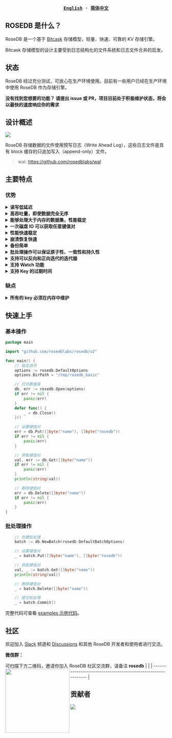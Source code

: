 <div align="center">
<strong>
<samp>

[English](https://github.com/rosedblabs/rosedb/blob/main/README.md) · [简体中文](https://github.com/rosedblabs/rosedb/blob/main/README-CN.md)

</samp>
</strong>
</div>

## ROSEDB 是什么？
RoseDB 是一个基于 [Bitcask](https://riak.com/assets/bitcask-intro.pdf) 存储模型，轻量、快速、可靠的 KV 存储引擎。

Bitcask 存储模型的设计主要受到日志结构化的文件系统和日志文件合并的启发。

## 状态
RoseDB 经过充分测试，可放心在生产环境使用。目前有一些用户已经在生产环境中使用 RoseDB 作为存储引擎。

**没有找到您想要的功能？ 请提出 issue 或 PR，项目目前处于积极维护状态，将会以最快的速度响应你的需求**

## 设计概述

![](https://github.com/rosedblabs/rosedb/blob/main/docs/imgs/design-overview-rosedb.png)

RoseDB 存储数据的文件使用预写日志（Write Ahead Log），这些日志文件是具有 block 缓存的只追加写入（append-only）文件。

> wal: https://github.com/rosedblabs/wal

## 主要特点
### 优势

<details>
    <summary><b>读写低延迟</b></summary>
    这是由于 Bitcask 存储模型文件的追加写入特性，充分利用顺序 IO 的优势。
</details>

<details>
    <summary><b>高吞吐量，即使数据完全无序</b></summary>
    写入 RoseDB 的数据不需要在磁盘上排序，Bitcask 的日志结构文件设计在写入过程中减少了磁盘磁头的移动。
</details>

<details>
    <summary><b>能够处理大于内存的数据集，性能稳定</b></summary>
    RoseDB 的数据访问涉及对内存中的索引数据结构进行直接查找，这使得即使数据集非常大，查找数据也非常高效。
</details>

<details>
    <summary><b>一次磁盘 IO 可以获取任意键值对</b></summary>
    RoseDB 的内存索引数据结构直接指向数据所在的磁盘位置，不需要多次磁盘寻址来读取一个值，有时甚至不需要寻址，这归功于操作系统的文件系统缓存以及 WAL 的 block 缓存。
</details>

<details>
    <summary><b>性能快速稳定</b></summary>
    RoseDB 写入操作最多需要一次对当前打开文件的尾部的寻址，然后进行追加写入，写入后会更新内存。这个流程不会受到数据库数据量大小的影响，因此性能稳定。
</details>

<details>
    <summary><b>崩溃恢复快速</b></summary>
    使用 RoseDB 的崩溃恢复很容易也很快，因为 RoseDB 文件是只追加写入一次的。恢复操作需要检查记录并验证CRC数据，以确保数据一致。
</details>

<details>
    <summary><b>备份简单</b></summary>
    在大多数系统中，备份可能非常复杂。RoseDB 通过其只追加写入一次的磁盘格式简化了此过程。任何按磁盘块顺序存档或复制文件的工具都将正确备份或复制 RoseDB 数据库。
</details>

<details>
    <summary><b>批处理操作可以保证原子性、一致性和持久性</b></summary>
    RoseDB 支持批处理操作，这些操作是原子、一致和持久的。批处理中的新写入操作在提交之前被缓存在内存中。如果批处理成功提交，批处理中的所有写入操作将持久保存到磁盘。如果批处理失败，批处理中的所有写入操作将被丢弃。
    即一个批处理操作中的所有写入操作要么全部成功，要么全部失败。
</details>

<details>
    <summary><b>支持可以反向和正向迭代的迭代器</b></summary>
    RoseDB 支持正向和反向迭代器，这些迭代器可以在数据库中的任何位置开始迭代。迭代器可以用于扫描数据库中的所有键值对，也可以用于扫描数据库中的某个范围的键值对，迭代器从索引中获取位置信息，然后直接从磁盘中读取数据，因此迭代器的性能非常高。
</details>

<details>
    <summary><b>支持 Watch 功能</b></summary>
    RoseDB 支持 Watch 功能，DB 中的 key 发生变化时你可以得到一个事件通知。
</details>

<details>
    <summary><b>支持 Key 的过期时间</b></summary>
    RoseDB 支持为 key 设置过期时间，过期后 key 将被自动删除。
</details>

### 缺点

<details>
    <summary><b>所有的 key 必须在内存中维护</b></summary>
    RoseDB 始终将所有 key 保留在内存中，这意味着您的系统必须具有足够的内存来容纳所有的 key。
</details>

## 快速上手

### 基本操作

```go
package main

import "github.com/rosedblabs/rosedb/v2"

func main() {
	// 指定选项
	options := rosedb.DefaultOptions
	options.DirPath = "/tmp/rosedb_basic"

	// 打开数据库
	db, err := rosedb.Open(options)
	if err != nil {
		panic(err)
	}
	defer func() {
		_ = db.Close()
	}()

	// 设置键值对
	err = db.Put([]byte("name"), []byte("rosedb"))
	if err != nil {
		panic(err)
	}

	// 获取键值对
	val, err := db.Get([]byte("name"))
	if err != nil {
		panic(err)
	}
	println(string(val))

	// 删除键值对
	err = db.Delete([]byte("name"))
	if err != nil {
		panic(err)
	}
}
```

### 批处理操作
```go
	// 创建批处理
	batch := db.NewBatch(rosedb.DefaultBatchOptions)

	// 设置键值对
	_ = batch.Put([]byte("name"), []byte("rosedb"))

	// 获取键值对
	val, _ := batch.Get([]byte("name"))
	println(string(val))

	// 删除键值对
	_ = batch.Delete([]byte("name"))

	// 提交批处理
	_ = batch.Commit()
```
完整代码可查看 [examples 示例代码](https://github.com/rosedblabs/rosedb/tree/main/examples)。

## 社区
欢迎加入 [Slack](https://join.slack.com/t/rosedblabs/shared_invite/zt-19oj8ecqb-V02ycMV0BH1~Tn6tfeTz6A) 频道和 [Discussions](https://github.com/orgs/rosedblabs/discussions) 和其他 RoseDB 开发者和使用者进行交流。

**微信群：**

可扫描下方二维码，邀请你加入 RoseDB 社区交流群，请备注 **rosedb**
| <img src="https://i.loli.net/2021/05/06/tGTH7SXg8w95slA.jpg" width="200px" align="left"/> |
| ------------------------------------------------------------ |

## 贡献者
[![](https://opencollective.com/rosedb/contributors.svg?width=890&button=false)](https://github.com/rosedblabs/rosedb/graphs/contributors)

